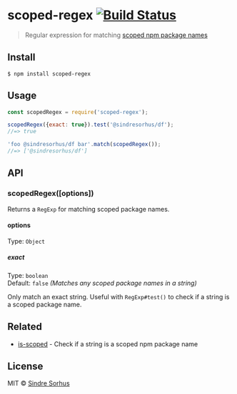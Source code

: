 # scoped-regex [![Build Status](https://travis-ci.org/sindresorhus/scoped-regex.svg?branch=master)](https://travis-ci.org/sindresorhus/scoped-regex)

> Regular expression for matching [scoped npm package names](https://docs.npmjs.com/misc/scope)


## Install

```
$ npm install scoped-regex
```


## Usage

```js
const scopedRegex = require('scoped-regex');

scopedRegex({exact: true}).test('@sindresorhus/df');
//=> true

'foo @sindresorhus/df bar'.match(scopedRegex());
//=> ['@sindresorhus/df']
```


## API

### scopedRegex([options])

Returns a `RegExp` for matching scoped package names.

#### options

Type: `Object`

##### exact

Type: `boolean`<br>
Default: `false` *(Matches any scoped package names in a string)*

Only match an exact string. Useful with `RegExp#test()` to check if a string is a scoped package name.


## Related

- [is-scoped](https://github.com/sindresorhus/is-scoped) - Check if a string is a scoped npm package name


## License

MIT © [Sindre Sorhus](https://sindresorhus.com)
